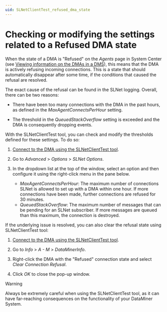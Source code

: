 ```yaml
---
uid: SLNetClientTest_refused_dma_state
---
```


# Checking or modifying the settings related to a Refused DMA state

When the state of a DMA is "Refused" on the *Agents* page in System Center (see [Viewing information on the DMAs in a DMS](xref:Viewing_information_on_the_DMAs_in_a_DMS)), this means that the DMA is actively refusing incoming connections. This is a state that should automatically disappear after some time, if the conditions that caused the refusal are resolved.

The exact cause of the refusal can be found in the SLNet logging. Overall, there can be two reasons:

- There have been too many connections with the DMA in the past hours, as defined in the *MaxAgentConnectsPerHour* setting.

- The threshold in the *QueuedStackOverflow* setting is exceeded and the DMA is consequently dropping events.

With the SLNetClientTest tool, you can check and modify the thresholds defined for these settings. To do so:

1. [Connect to the DMA using the SLNetClientTest tool](xref:Connecting_to_a_DMA_with_the_SLNetClientTest_tool).

1. Go to *Advanced* > *Options* > *SLNet Options*.

1. In the dropdown list at the top of the window, select an option and then configure it using the right-click menu in the pane below.

   - *MaxAgentConnectsPerHour*: The maximum number of connections SLNet is allowed to set up with a DMA within one hour. If more connections have been made, further connections are refused for 30 minutes.
   - *QueuedStackOverflow*: The maximum number of messages that can be pending for an SLNet subscriber. If more messages are queued than this maximum, the connection is destroyed.

If the underlying issue is resolved, you can also clear the refusal state using SLNetClientTest tool:

1. [Connect to the DMA using the SLNetClientTest tool](xref:Connecting_to_a_DMA_with_the_SLNetClientTest_tool).

1. Go to *Info* > *A - M* > *DataMinerInfo*.

1. Right-click the DMA with the "Refused" connection state and select *Clear Connection Refusal*.

1. Click *OK* to close the pop-up window.

> [!WARNING]
> Always be extremely careful when using the SLNetClientTest tool, as it can have far-reaching consequences on the functionality of your DataMiner System.
